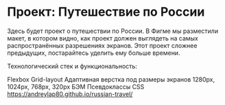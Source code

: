 # Проект: Путешествие по России

Здесь будет проект о путешествии по России.
В Фигме мы разместили макет, в котором видно, как проект должен выглядеть на самых распространённых разрешениях экранов.
Этот проект сложнее предыдущих, постарайтесь уделить ему больше времени.


Технологический стек и функциональность:

Flexbox
Grid-layout
Адаптивная верстка под размеры экранов 1280px, 1024px, 768px, 320px
БЭМ
Псевдоклассы CSS
https://andreylap80.github.io/russian-travel/
